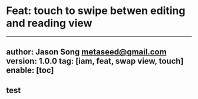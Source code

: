 # Feat: touch to swipe betwen editing and reading view
---
author: Jason Song <metaseed@gmail.com>
version: 1.0.0
tag: [iam, feat, swap view, touch]
enable: [toc]
---
## test
